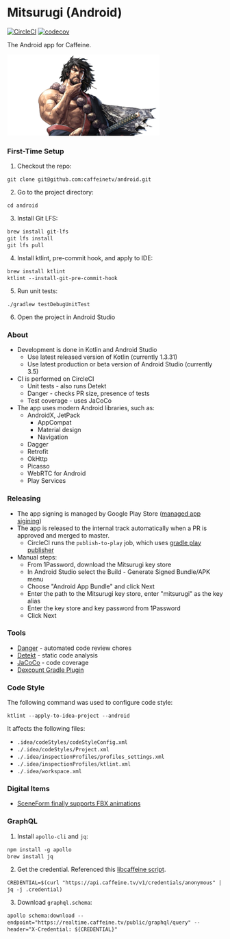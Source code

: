# Mitsurugi (Android)

[![CircleCI](https://circleci.com/gh/caffeinetv/android.svg?style=svg&circle-token=55b5ed44af44b4352f6b3d466030f1f40fb00582)](https://circleci.com/gh/caffeinetv/android)
[![codecov](https://codecov.io/gh/caffeinetv/android/branch/master/graph/badge.svg?token=VjIzrBmi8W)](https://codecov.io/gh/caffeinetv/android)

The Android app for Caffeine.

<img alt="Mitsurugi" src="logo.png" width="356">

### First-Time Setup

1. Checkout the repo:
  ```
  git clone git@github.com:caffeinetv/android.git
  ```
2. Go to the project directory:
  ```
  cd android
  ```
3. Install Git LFS:
  ```
  brew install git-lfs
  git lfs install
  git lfs pull
  ```
4. Install ktlint, pre-commit hook, and apply to IDE:
  ```
  brew install ktlint
  ktlint --install-git-pre-commit-hook
  ```
5. Run unit tests:
  ```
  ./gradlew testDebugUnitTest
  ```
6. Open the project in Android Studio

### About

* Development is done in  Kotlin and Android Studio
  * Use latest released version of Kotlin (currently 1.3.31)
  * Use latest production or beta version of Android Studio (currently 3.5)
* CI is performed on CircleCI
  * Unit tests - also runs Detekt
  * Danger - checks PR size, presence of tests
  * Test coverage - uses JaCoCo
* The app uses modern Android libraries, such as:
  * AndroidX, JetPack
    * AppCompat
    * Material design
    * Navigation
  * Dagger
  * Retrofit
  * OkHttp
  * Picasso
  * WebRTC for Android
  * Play Services

### Releasing

* The app signing is managed by Google Play Store ([managed app sigining](https://support.google.com/googleplay/android-developer/answer/7384423))
* The app is released to the internal track automatically when a PR is approved and merged to master.
  * CircleCI runs the `publish-to-play` job, which uses [gradle play publisher](https://www.github.com/Triple-T/gradle-play-publisher)
* Manual steps:
  * From 1Password, download the Mitsurugi key store
  * In Android Studio select the Build - Generate Signed Bundle/APK menu
  * Choose "Android App Bundle" and click Next
  * Enter the path to the Mitsurugi key store, enter "mitsurugi" as the key alias
  * Enter the key store and key password from 1Password
  * Click Next

### Tools

* [Danger](https://danger.systems) - automated code review chores
* [Detekt](https://arturbosch.github.io/detekt/index.html) - static code analysis
* [JaCoCo](https://www.jacoco.org/jacoco/) - code coverage
* [Dexcount Gradle Plugin](https://github.com/KeepSafe/dexcount-gradle-plugin)

### Code Style

The following command was used to configure code style:
```
ktlint --apply-to-idea-project --android
```

It affects the following files:

* `.idea/codeStyles/codeStyleConfig.xml`
* `./.idea/codeStyles/Project.xml`
* `./.idea/inspectionProfiles/profiles_settings.xml`
* `./.idea/inspectionProfiles/ktlint.xml`
* `./.idea/workspace.xml`

### Digital Items

* [SceneForm finally supports FBX animations](https://developers.google.com/ar/develop/java/sceneform/animation/)

### GraphQL
1. Install `apollo-cli` and `jq`:
```
npm install -g apollo
brew install jq
```
2. Get the credential. Referenced this [libcaffeine script](https://github.com/caffeinetv/libcaffeine/blob/master/generate-graphql-types.sh).
```
CREDENTIAL=$(curl "https://api.caffeine.tv/v1/credentials/anonymous" | jq -j .credential)
```
3. Download `graphql.schema`:
```
apollo schema:download --endpoint="https://realtime.caffeine.tv/public/graphql/query" --header="X-Credential: ${CREDENTIAL}"
```
